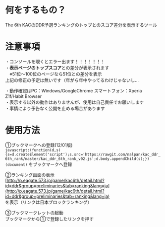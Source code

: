 # 何をするもの？
The 6th KACのDDR予選ランキングのトップとのスコア差分を表示するツール  
  

# 注意事項
・コンソールを覗くとエラー出ます！！！！！！！  
・**表示ページのトップスコア**との差分が表示されます  
　※51位～100位のページなら51位との差分を表示  
上記の修正の予定は無いです（年がら年中やってるわけじゃないし...  

・動作確認はPC：Windows/GoogleChrome スマートフォン：Xperia Z1f/Habit Browser  
・表示する以外の動作はありませんが、使用は自己責任でお願いします  
・事情により予告なく公開を止める場合があります  
  

# 使用方法
①ブックマークへの登録(12/01版)  
`javascript:(function(d,s){s=d.createElement('script');s.src='https://rawgit.com/nalpan/kac_ddr_6th_rank/master/kac_ddr_6th_rank_v02.js';d.body.appendChild(s);})(document)`
をブックマークへ登録  

②ランキング画面の表示  
[http://p.eagate.573.jp/game/kac6th/detail.html?id=ddr&group=preliminaries&tab=ranking&lang=ja](http://p.eagate.573.jp/game/kac6th/detail.html?id=ddr&group=preliminaries&tab=ranking&lang=ja)  
を表示（リンクは日本ブロックランキング）  

③ブックマークレットの起動  
ブックマークから①で登録したリンクを押す  
